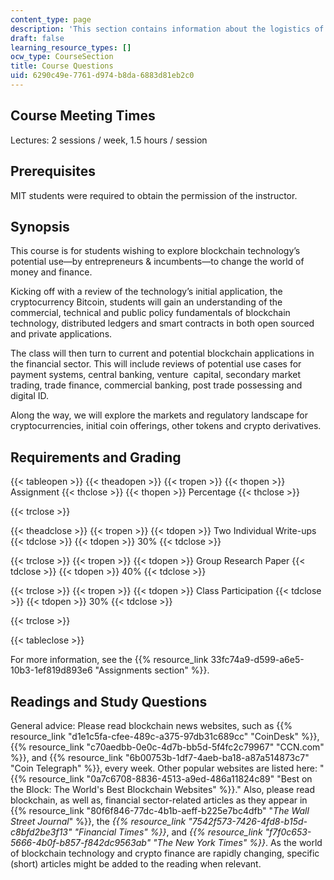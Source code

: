 ```yaml
---
content_type: page
description: 'This section contains information about the logistics of the course. '
draft: false
learning_resource_types: []
ocw_type: CourseSection
title: Course Questions
uid: 6290c49e-7761-d974-b8da-6883d81eb2c0
---
```

Course Meeting Times
--------------------

Lectures: 2 sessions / week, 1.5 hours / session 

Prerequisites
-------------

MIT students were required to obtain the permission of the instructor.

Synopsis
--------

This course is for students wishing to explore blockchain technology’s potential use—by entrepreneurs & incumbents—to change the world of money and finance.

Kicking off with a review of the technology’s initial application, the cryptocurrency Bitcoin, students will gain an understanding of the commercial, technical and public policy fundamentals of blockchain technology, distributed ledgers and smart contracts in both open sourced and private applications.

The class will then turn to current and potential blockchain applications in the financial sector. This will include reviews of potential use cases for payment systems, central banking, venture  capital, secondary market trading, trade finance, commercial banking, post trade possessing and digital ID.

Along the way, we will explore the markets and regulatory landscape for cryptocurrencies, initial coin offerings, other tokens and crypto derivatives.

Requirements and Grading
------------------------

{{< tableopen >}}
{{< theadopen >}}
{{< tropen >}}
{{< thopen >}}
Assignment
{{< thclose >}}
{{< thopen >}}
Percentage
{{< thclose >}}

{{< trclose >}}

{{< theadclose >}}
{{< tropen >}}
{{< tdopen >}}
Two Individual Write-ups 
{{< tdclose >}}
{{< tdopen >}}
30%
{{< tdclose >}}

{{< trclose >}}
{{< tropen >}}
{{< tdopen >}}
Group Research Paper
{{< tdclose >}}
{{< tdopen >}}
40%
{{< tdclose >}}

{{< trclose >}}
{{< tropen >}}
{{< tdopen >}}
Class Participation
{{< tdclose >}}
{{< tdopen >}}
30%
{{< tdclose >}}

{{< trclose >}}

{{< tableclose >}}

For more information, see the {{% resource_link 33fc74a9-d599-a6e5-10b3-1ef819d893e6 "Assignments section" %}}. 

Readings and Study Questions
----------------------------

General advice: Please read blockchain news websites, such as {{% resource_link "d1e1c5fa-cfee-489c-a375-97db31c689cc" "CoinDesk" %}}, {{% resource_link "c70aedbb-0e0c-4d7b-bb5d-5f4fc2c79967" "CCN.com" %}}, and {{% resource_link "6b00753b-1df7-4aeb-ba18-a87a514873c7" "Coin Telegraph" %}}, every week. Other popular websites are listed here: "{{% resource_link "0a7c6708-8836-4513-a9ed-486a11824c89" "Best on the Block: The World's Best Blockchain Websites" %}}." Also, please read blockchain, as well as, financial sector-related articles as they appear in {{% resource_link "80f6f846-77dc-4b1b-aeff-b225e7bc4dfb" "_The_ _Wall Street Journal_" %}}, the _{{% resource_link "7542f573-7426-4fd8-b15d-c8bfd2be3f13" "Financial Times" %}}_, and _{{% resource_link "f7f0c653-5666-4b0f-b857-f842dc9563ab" "The New York Times" %}}_. As the world of blockchain technology and crypto finance are rapidly changing, specific (short) articles might be added to the reading when relevant.